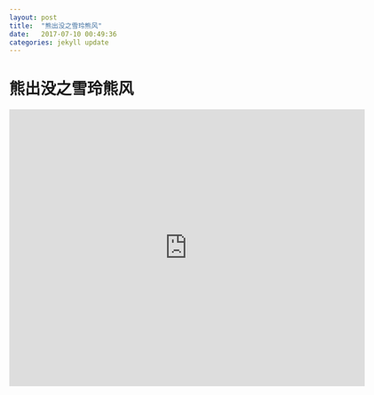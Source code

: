 ```yaml
---
layout: post
title:  "熊出没之雪玲熊风"
date:   2017-07-10 00:49:36
categories: jekyll update
---
```

# 熊出没之雪玲熊风

<iframe frameborder="0" width="640" height="498" src="https://v.qq.com/iframe/player.html?vid=f0016jg4hor&tiny=0&auto=0" allowfullscreen></iframe>

